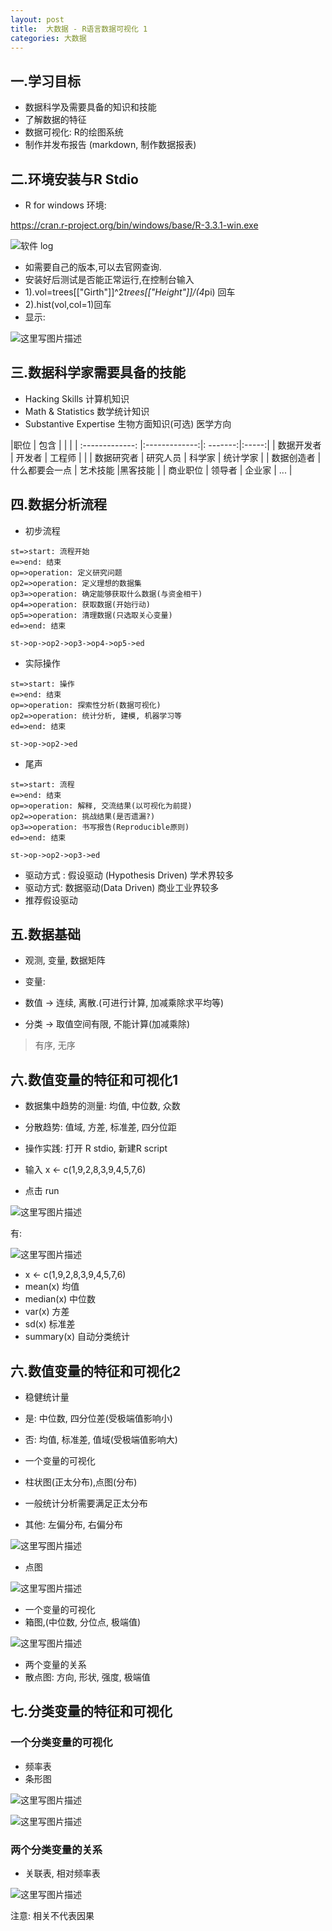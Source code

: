 ```yaml
---
layout: post
title:  大数据 - R语言数据可视化 1
categories: 大数据
---
```


## 一.学习目标

- 数据科学及需要具备的知识和技能
- 了解数据的特征
- 数据可视化: R的绘图系统
- 制作并发布报告 (markdown, 制作数据报表)

## 二.环境安装与R Stdio

- R for windows 环境: 

<a href="https://cran.r-project.org/bin/windows/base/R-3.3.1-win.exe">https://cran.r-project.org/bin/windows/base/R-3.3.1-win.exe </a>

![软件 log](http://img.blog.csdn.net/20160626181910129)

- 如需要自己的版本,可以去官网查询.
- 安装好后测试是否能正常运行,在控制台输入
 - 1).vol=trees[["Girth"]]^2*trees[["Height"]]/(4*pi) 回车
 - 2).hist(vol,col=1)回车
- 显示:

![这里写图片描述](http://img.blog.csdn.net/20160626183128224)


## 三.数据科学家需要具备的技能

- Hacking Skills 计算机知识
- Math & Statistics 数学统计知识
- Substantive Expertise 生物方面知识(可选) 医学方向


 |职位             | 包含          |          |        |
| :-------------: |:-------------:|: -------:|:-----:|
| 数据开发者       | 开发者         | 工程师   |         |
| 数据研究者       | 研究人员       | 科学家   | 统计学家 |
| 数据创造者       | 什么都要会一点  | 艺术技能 |黑客技能 |
| 商业职位         | 领导者         | 企业家   |   ...   |

## 四.数据分析流程

- 初步流程

```flow
st=>start: 流程开始
e=>end: 结束
op=>operation: 定义研究问题
op2=>operation: 定义理想的数据集
op3=>operation: 确定能够获取什么数据(与资金相干)
op4=>operation: 获取数据(开始行动)
op5=>operation: 清理数据(只选取关心变量)
ed=>end: 结束

st->op->op2->op3->op4->op5->ed

```

- 实际操作

```flow
st=>start: 操作
e=>end: 结束
op=>operation: 探索性分析(数据可视化)
op2=>operation: 统计分析, 建模, 机器学习等
ed=>end: 结束

st->op->op2->ed

```
- 尾声

```flow
st=>start: 流程
e=>end: 结束
op=>operation: 解释, 交流结果(以可视化为前提)
op2=>operation: 挑战结果(是否遗漏?)
op3=>operation: 书写报告(Reproducible原则)
ed=>end: 结束

st->op->op2->op3->ed

```

- 驱动方式 : 假设驱动 (Hypothesis Driven) 学术界较多
- 驱动方式: 数据驱动(Data Driven) 商业工业界较多
- 推荐假设驱动

## 五.数据基础

- 观测, 变量, 数据矩阵

- 变量:
 - 数值 -> 连续, 离散.(可进行计算, 加减乘除求平均等)
 - 分类 -> 取值空间有限, 不能计算(加减乘除)
 > 有序, 无序

## 六.数值变量的特征和可视化1

- 数据集中趋势的测量: 均值, 中位数, 众数
- 分散趋势: 值域, 方差, 标准差, 四分位距

- 操作实践: 打开 R stdio, 新建R script
- 输入 x <- c(1,9,2,8,3,9,4,5,7,6)
- 点击 run

![这里写图片描述](http://img.blog.csdn.net/20160626191545837)
 
 有:
 
 ![这里写图片描述](http://img.blog.csdn.net/20160626191611676)

- x <- c(1,9,2,8,3,9,4,5,7,6)
- mean(x) 均值
- median(x) 中位数
- var(x) 方差
- sd(x) 标准差
- summary(x) 自动分类统计

## 六.数值变量的特征和可视化2

- 稳健统计量 
 - 是: 中位数, 四分位差(受极端值影响小)
 - 否: 均值, 标准差, 值域(受极端值影响大)

- 一个变量的可视化
 - 柱状图(正太分布),点图(分布)
 - 一般统计分析需要满足正太分布
 - 其他: 左偏分布, 右偏分布

![这里写图片描述](http://img.blog.csdn.net/20160626192405966)

- 点图

![这里写图片描述](http://img.blog.csdn.net/20160626192438731)

- 一个变量的可视化
 - 箱图,(中位数, 分位点, 极端值)

![这里写图片描述](http://img.blog.csdn.net/20160626192620770)

- 两个变量的关系
 - 散点图: 方向, 形状, 强度, 极端值

## 七.分类变量的特征和可视化

### 一个分类变量的可视化

- 频率表
- 条形图

![这里写图片描述](http://img.blog.csdn.net/20160626200211086)

![这里写图片描述](http://img.blog.csdn.net/20160626200236545)

### 两个分类变量的关系

- 关联表, 相对频率表

![这里写图片描述](http://img.blog.csdn.net/20160626200339151)


注意: 相关不代表因果


